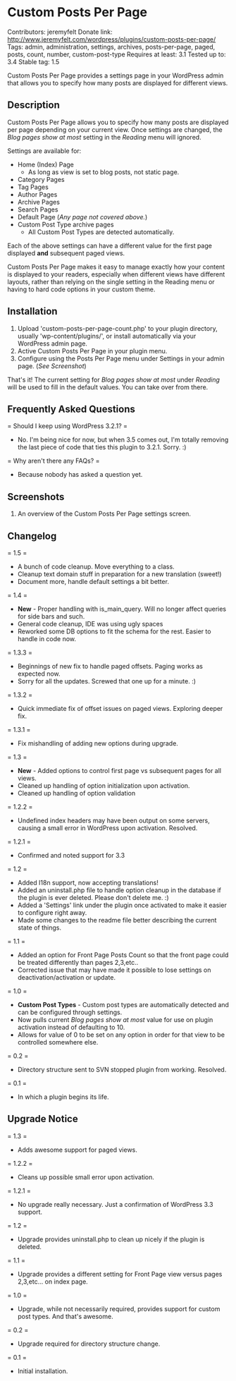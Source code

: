Custom Posts Per Page
====================

Contributors: jeremyfelt
Donate link: http://www.jeremyfelt.com/wordpress/plugins/custom-posts-per-page/
Tags: admin, administration, settings, archives, posts-per-page, paged, posts, count, number, custom-post-type
Requires at least: 3.1
Tested up to: 3.4
Stable tag: 1.5

Custom Posts Per Page provides a settings page in your WordPress admin that allows you to specify how many posts are displayed for different views.

Description
--------------
Custom Posts Per Page allows you to specify how many posts are displayed per page depending on your current view. Once settings are changed, the *Blog pages show at most* setting in the *Reading* menu will ignored.

Settings are available for:

* Home (Index) Page
    * As long as view is set to blog posts, not static page.
* Category Pages
* Tag Pages
* Author Pages
* Archive Pages
* Search Pages
* Default Page (*Any page not covered above.*)
* Custom Post Type archive pages
    * All Custom Post Types are detected automatically.

Each of the above settings can have a different value for the first page displayed **and** subsequent paged views.

Custom Posts Per Page makes it easy to manage exactly how your content is displayed to your readers, especially when different views have different layouts, rather than relying on the single setting in the Reading menu or having to hard code options in your custom theme.

Installation
---------------

1. Upload 'custom-posts-per-page-count.php' to your plugin directory, usually 'wp-content/plugins/', or install automatically via your WordPress admin page.
1. Active Custom Posts Per Page in your plugin menu.
1. Configure using the Posts Per Page menu under Settings in your admin page. (*See Screenshot*)

That's it! The current setting for *Blog pages show at most* under *Reading* will be used to fill in the default values. You can take over from there.

Frequently Asked Questions
----------------------------
= Should I keep using WordPress 3.2.1? =

* No. I'm being nice for now, but when 3.5 comes out, I'm totally removing the last piece of code that ties this plugin to 3.2.1. Sorry. :)

= Why aren't there any FAQs? =

*  Because nobody has asked a question yet.

Screenshots
--------------

1. An overview of the Custom Posts Per Page settings screen.

Changelog
----------
= 1.5 =
* A bunch of code cleanup. Move everything to a class.
* Cleanup text domain stuff in preparation for a new translation (sweet!)
* Document more, handle default settings a bit better.

= 1.4 =
* **New** - Proper handling with is_main_query. Will no longer affect queries for side bars and such.
* General code cleanup, IDE was using ugly spaces
* Reworked some DB options to fit the schema for the rest. Easier to handle in code now.

= 1.3.3 =
* Beginnings of new fix to handle paged offsets. Paging works as expected now.
* Sorry for all the updates. Screwed that one up for a minute. :)

= 1.3.2 =
* Quick immediate fix of offset issues on paged views. Exploring deeper fix.

= 1.3.1 =
* Fix mishandling of adding new options during upgrade.

= 1.3 =
* **New** - Added options to control first page vs subsequent pages for all views.
* Cleaned up handling of option initialization upon activation.
* Cleaned up handling of option validation

= 1.2.2 =
* Undefined index headers may have been output on some servers, causing a small error in WordPress upon activation. Resolved.

= 1.2.1 =
* Confirmed and noted support for 3.3

= 1.2 =
* Added I18n support, now accepting translations!
* Added an uninstall.php file to handle option cleanup in the database if the plugin is ever deleted. Please don't delete me. :)
* Added a 'Settings' link under the plugin once activated to make it easier to configure right away.
* Made some changes to the readme file better describing the current state of things.

= 1.1 =
* Added an option for Front Page Posts Count so that the front page could be treated differently than pages 2,3,etc..
* Corrected issue that may have made it possible to lose settings on deactivation/activation or update.

= 1.0 =

* **Custom Post Types** - Custom post types are automatically detected and can be configured through settings.
* Now pulls current *Blog pages show at most* value for use on plugin activation instead of defaulting to 10.
* Allows for value of 0 to be set on any option in order for that view to be controlled somewhere else.

= 0.2 =

* Directory structure sent to SVN stopped plugin from working. Resolved.

= 0.1 =

* In which a plugin begins its life.

Upgrade Notice
---------------
= 1.3 =

* Adds awesome support for paged views.

= 1.2.2 =

* Cleans up possible small error upon activation.

= 1.2.1 =

* No upgrade really necessary. Just a confirmation of WordPress 3.3 support.

= 1.2 =

* Upgrade provides uninstall.php to clean up nicely if the plugin is deleted.

= 1.1 =

* Upgrade provides a different setting for Front Page view versus pages 2,3,etc... on index page.

= 1.0 =

* Upgrade, while not necessarily required, provides support for custom post types. And that's awesome.

= 0.2 =

* Upgrade required for directory structure change.

= 0.1 =

* Initial installation.